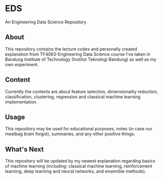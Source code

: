 # EDS
An Engineering Data Science Repository
## About
This repository contains the lecture codes and personally created explanation from TF4063-Engineering Data Science course I've taken in
Bandung Institute of Technology (Institut Teknologi Bandung) as well as my own experiment.
## Content
Currently the contents are about feature selection, dimensionality reduction, classification, clustering, regression and classical machine 
learning implementation.
## Usage
This repository may be used for educational purposes, notes (in case our meatbag brain forgot), summaries, and any other positive things.
## What's Next
This repository will be updated by my newest explanation regarding basics of machine learning (including: classical machine learning,
reinforcement learning, deep learning and neural networks, and ensemble methods).
